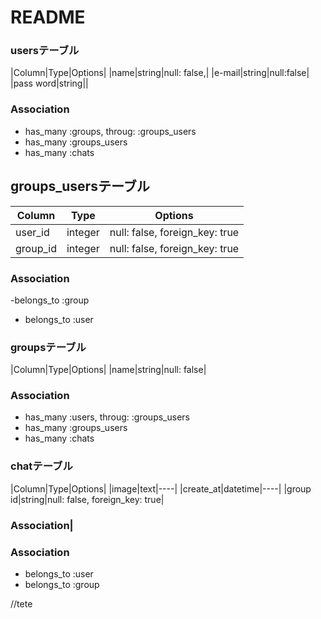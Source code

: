 # README

 ### usersテーブル

|Column|Type|Options|
|name|string|null: false,|
|e-mail|string|null:false|
|pass word|string||
### Association
- has_many :groups, throug:  :groups_users
- has_many :groups_users
-  has_many :chats

## groups_usersテーブル
|Column|Type|Options|
|------|----|-------|
|user_id|integer|null: false, foreign_key: true|
|group_id|integer|null: false, foreign_key: true|
### Association
-belongs_to :group
- belongs_to :user


### groupsテーブル
|Column|Type|Options|
|name|string|null: false|
### Association
- has_many :users, throug:  :groups_users
- has_many :groups_users
-  has_many :chats




### chatテーブル
|Column|Type|Options|
|image|text|----|
|create_at|datetime|----|
|group id|string|null: false, foreign_key: true|
### Association|
### Association
-  belongs_to :user
- belongs_to :group

//tete
